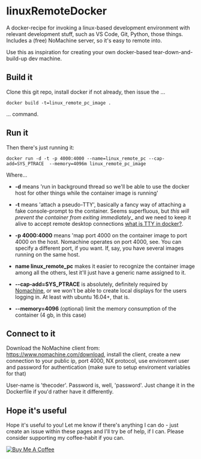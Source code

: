
# linuxRemoteDocker

A docker-recipe for invoking a linux-based development environment with relevant development stuff, such as VS Code, Git, Python, those things. Includes a (free) NoMachine server, so it's easy to remote into.

Use this as inspiration for creating your own docker-based tear-down-and-build-up dev machine.


## Build it

Clone this git repo, install docker if not already, then issue the ...

```
docker build -t=linux_remote_pc_image .
```

... command. 

## Run it

Then there's just running it: 

```
docker run -d -t -p 4000:4000 --name=linux_remote_pc --cap-add=SYS_PTRACE  --memory=4096m linux_remote_pc_image
```

Where...

* __-d__ means 'run in background thread so we'll be able to use the docker host for other things while the container image is running'

* __-t__ means 'attach a pseudo-TTY', basically a fancy way of attaching a fake console-prompt to the container. Seems superfluous, but _this will prevent the container from exiting immediately__ and we need to keep it alive to accept remote desktop connections [what is TTY in docker?](https://www.quora.com/What-does-the-t-or-tty-do-in-Docker).

* __-p 4000:4000__ means 'map port 4000 on the container image to port 4000 on the host. Nomachine operates on port 4000, see. You can specify a different port, if you want. If, say, you have several images running on the same host.

* __name linux_remote_pc__ makes it easier to recognize the container image among all the others, lest it'll just have a generic name assigned to it.

* __--cap-add=SYS_PTRACE__ is absolutely, definitely required by [Nomachine](https://www.nomachine.com/DT08M00099), or we won't be able to create local displays for the users logging in. At least with ubuntu 16.04+, that is.

* __--memory=4096__ (optional) limit the memory consumption of the container (4 gb, in this case)

## Connect to it

Download the NoMachine client from: https://www.nomachine.com/download, install the client, create a new connection to your public ip, port 4000, NX protocol, use enviroment user and password for authentication (make sure to setup enviroment variables for that)

User-name is 'thecoder'. Password is, well, 'password'. Just change it in the Dockerfile if you'd rather have it differently.


## Hope it's useful

Hope it's useful to you! Let me know if there's anything I can do - just create an issue within these pages and I'll try be of help, if I can. Please consider supporting my coffee-habit if you can.

<a href="https://www.buymeacoffee.com/Ghi82pFzV" target="_blank"><img src="https://www.buymeacoffee.com/assets/img/custom_images/yellow_img.png" alt="Buy Me A Coffee" style="height: auto !important;width: auto !important;" ></a>

